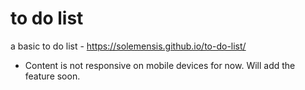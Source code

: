# to do list
a basic to do list - https://solemensis.github.io/to-do-list/


- Content is not responsive on mobile devices for now. Will add the feature soon.
